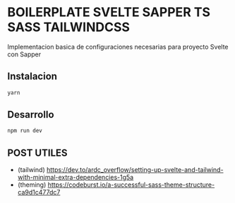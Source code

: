# BOILERPLATE SVELTE SAPPER TS SASS TAILWINDCSS

Implementacion basica de configuraciones necesarias para proyecto Svelte con Sapper

## Instalacion

```sh
yarn
```

## Desarrollo

```sh
npm run dev
```

## POST UTILES

- (tailwind) https://dev.to/ardc_overflow/setting-up-svelte-and-tailwind-with-minimal-extra-dependencies-1g5a
- (theming) https://codeburst.io/a-successful-sass-theme-structure-ca9d1c477dc7
